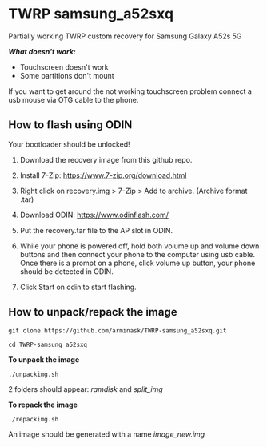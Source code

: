 # TWRP samsung_a52sxq

Partially working TWRP custom recovery for Samsung Galaxy A52s 5G

***What doesn't work:***

- Touchscreen doesn't work
- Some partitions don't mount

If you want to get around the not working touchscreen problem connect a usb mouse via OTG cable to the phone.


## How to flash using ODIN

Your bootloader should be unlocked!

1. Download the recovery image from this github repo.

2. Install 7-Zip: https://www.7-zip.org/download.html
3. Right click on recovery.img > 7-Zip > Add to archive. (Archive format .tar)

4. Download ODIN: https://www.odinflash.com/

5. Put the recovery.tar file to the AP slot in ODIN. 

6. While your phone is powered off, hold both volume up and volume down buttons and then connect your phone to the computer using usb cable. Once there is a prompt on a phone, click volume up button, your phone should be detected in ODIN. 

7. Click Start on odin to start flashing.

## How to unpack/repack the image

`git clone https://github.com/arminask/TWRP-samsung_a52sxq.git`

`cd TWRP-samsung_a52sxq`

**To unpack the image**

`./unpackimg.sh`

2 folders should appear: *ramdisk* and *split_img*

**To repack the image**

`./repackimg.sh`

An image should be generated with a name *image_new.img*
